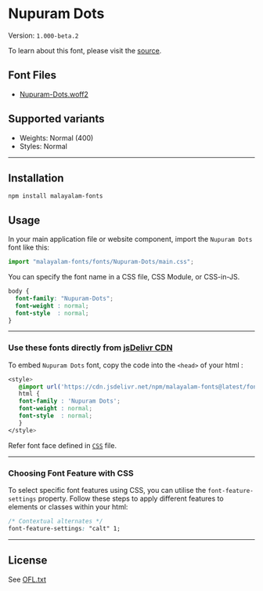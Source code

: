 # Nupuram Dots

Version: `1.000-beta.2`

To learn about this font, please visit the [source](https://gitlab.com/smc/fonts/Nupuram).

## Font Files

* [Nupuram-Dots.woff2](Nupuram-Dots.woff2)

## Supported variants

* Weights: Normal (400)
* Styles: Normal

---

## Installation

```shell
npm install malayalam-fonts
```
## Usage

In your main application file or website component, import the `Nupuram Dots` font like this:

```javascript
import "malayalam-fonts/fonts/Nupuram-Dots/main.css";
```
You can specify the font name in a CSS file, CSS Module, or CSS-in-JS.

```css
body {
  font-family: "Nupuram-Dots";
  font-weight : normal;
  font-style  : normal;
}
```
---

### Use these fonts directly from [jsDelivr CDN](https://www.jsdelivr.com/package/npm/malayalam-fonts)

To embed `Nupuram Dots` font, copy the code into the `<head>` of your html :

```css
<style>
   @import url('https://cdn.jsdelivr.net/npm/malayalam-fonts@latest/fonts/Nupuram-Dots/main.min.css');
   html {
   font-family : 'Nupuram Dots';
   font-weight : normal;
   font-style  : normal;
   }
</style>
```
Refer font face defined in [`CSS`](main.css) file.

---
### Choosing Font Feature with CSS

To select specific font features using CSS, you can utilise the `font-feature-settings` property. Follow these steps to apply different features to elements or classes within your html:

```css
/* Contextual alternates */
font-feature-settings: "calt" 1;
```

---
## License

See [OFL.txt](OFL.txt)